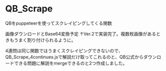 # QB_Scrape
QBをpuppeteerを使ってスクレイピングしてくる関数

画像ダウンロードとBase64変換予定
↑Ver.2で実装完了。複数枚画像があるときもうまく割り付けられるように。

4連問は同じ関数ではうまくスクレイピングできないので、QB_Scrape_4continues.jsで解説だけ取ってこれるのと、QB公式からダウンロードできる問題に解説をmergeできるのと2つ作成しました。

